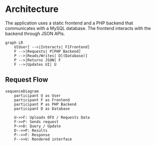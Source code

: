 # Architecture

The application uses a static frontend and a PHP backend that communicates with a MySQL database. The frontend interacts with the backend through JSON APIs.

```mermaid
graph LR
    U[User] -->|Interacts| F[Frontend]
    F -->|Requests| P[PHP Backend]
    P -->|Reads/Writes| D[(Database)]
    P -->|Returns JSON| F
    F -->|Updates UI| U
```

## Request Flow
```mermaid
sequenceDiagram
    participant U as User
    participant F as Frontend
    participant P as PHP Backend
    participant D as Database

    U->>F: Uploads OFX / Requests Data
    F->>P: Sends request
    P->>D: Query / Update
    D-->>P: Results
    P-->>F: Response
    F-->>U: Rendered interface
```
